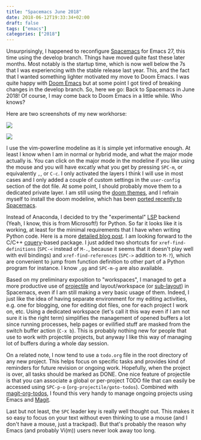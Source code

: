 ```yaml
---
title: "Spacemacs June 2018"
date: 2018-06-12T19:33:34+02:00
draft: false 
tags: ["emacs"]
categories: ["2018"]
---
```


Unsurprisingly, I happened to reconfigure [Spacemacs](http://spacemacs.org) for Emacs 27, this time using the develop branch. Things have moved quite fast these later months. Most notably is the startup time, which is now well below the 7s that I was experiencing with the stable release last year. This, and the fact that I wanted something lighter motivated my move to Doom Emacs. I was quite happy with [Doom Emacs](https://github.com/hlissner/doom-emacs) but at some point I got tired of breaking changes in the develop branch. So, here we go: Back to Spacemacs in June 2018! Of course, I may come back to Doom Emacs in a little while. Who knows?

<!--more-->

Here are two screenshots of my new workhorse:

![](/img/2018-06-12-13-15-29.png)

![](/img/2018-06-12-20-23-31.png)

I use the vim-powerline modeline as it is simple yet informative enough. At least I know when I am in normal or hybrid mode, and what the major mode actually is. You can click on the major mode in the modeline if you like using the mouse and you will have excatly what you get by pressing `SPC-m`, or equivalently `,`, or `C-c`. I only activated the layers I think I will use in most cases and I only added a couple of custom settings in the `user-config` section of the dot file. At some point, I should probably move them to a dedicated private layer. I am still using the [doom themes](https://github.com/hlissner/emacs-doom-themes), and I refrain myself to install the doom modeline, which has been [ported recently to Spacemacs](https://gist.github.com/aaronjensen/32eb280a2ab67201dc350d6e392a3b65).

Instead of Anaconda, I decided to try the "experimental" [LSP](https://github.com/Microsoft/language-server-protocol) backend (Yeah, I know, this is from Microsoft!) for Python. So far it looks like it is working, at least for the minimal requirements that I have when writing Python code. Here is a more [detailed blog post](https://vxlabs.com/2018/06/08/python-language-server-with-emacs-and-lsp-mode/). I am looking forward to the C/C++ [cquery](https://github.com/cquery-project/cquery)-based package. I just added two shortcuts for `xref-find-definitions` (`SPC-<` instead of `M-.`, because it seems that it doesn't play well with evil bindings) and `xref-find-references` (`SPC->` addition to `M-?`), which are convenient to jump from function definition to other part of a Python program for instance. I know `,gg` and `SPC-m-g` are also available.

Based on my preliminary exposition to "workspaces", I managed to get a more productive use of [projectile](https://github.com/bbatsov/projectile) and layout/workspace (or [sub-layout](https://github.com/syl20bnr/spacemacs/issues/6200)) in Spacemacs, even if I am still making a very basic usage of them. Indeed, I just like the idea of having separate environment for my editing activities, e.g. one for blogging, one for editing dot files, one for each project I work on, etc. Using a dedicated workspace (let's call it this way even if I am not sure it is the right term) simplifies the management of opened buffers a lot since running processes, help pages or evilified stuff are masked from the switch buffer action (`C-x b`). This is probably nothing new for people that use to work with projectile projects, but anyway I like this way of managing lot of buffers during a whole day session.

On a related note, I now tend to use a `todo.org` file in the root directory of any new project. This helps focus on specific tasks and provides kind of reminders for future revision or ongoing work. Hopefully, when the project is over, all tasks should be marked as DONE. One nice feature of projectile is that you can associate a global or per-project TODO file that can easily be accessed using `SPC-p-o` (`org-projectile/goto-todos`). Combined with [magit-org-todos](https://github.com/danielma/magit-org-todos.el), I found this very handy to manage ongoing projects using Emacs and [Magit](https://magit.vc).

Last but not least, the `SPC` leader key is really well thought out. This makes it so easy to focus on your text without even thinking to use a mouse (and I don't have a mouse, just a trackpad). But that's probably the reason why Emacs (and probably Vi(m)) users never look away too long.

